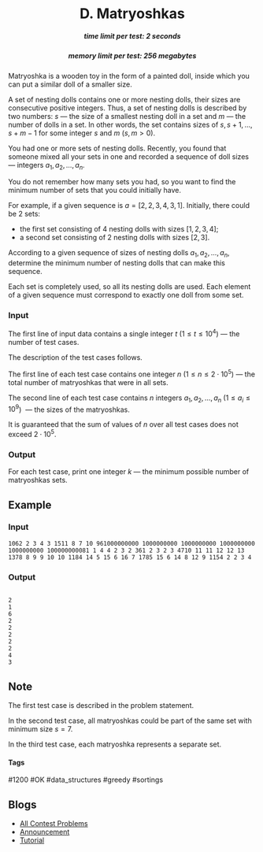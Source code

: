<h1 style='text-align: center;'> D. Matryoshkas</h1>

<h5 style='text-align: center;'>time limit per test: 2 seconds</h5>
<h5 style='text-align: center;'>memory limit per test: 256 megabytes</h5>

Matryoshka is a wooden toy in the form of a painted doll, inside which you can put a similar doll of a smaller size.

A set of nesting dolls contains one or more nesting dolls, their sizes are consecutive positive integers. Thus, a set of nesting dolls is described by two numbers: $s$ — the size of a smallest nesting doll in a set and $m$ — the number of dolls in a set. In other words, the set contains sizes of $s, s + 1, \dots, s + m - 1$ for some integer $s$ and $m$ ($s,m > 0$).

You had one or more sets of nesting dolls. Recently, you found that someone mixed all your sets in one and recorded a sequence of doll sizes — integers $a_1, a_2, \dots, a_n$.

You do not remember how many sets you had, so you want to find the minimum number of sets that you could initially have.

For example, if a given sequence is $a=[2, 2, 3, 4, 3, 1]$. Initially, there could be $2$ sets: 

* the first set consisting of $4$ nesting dolls with sizes $[1, 2, 3, 4]$;
* a second set consisting of $2$ nesting dolls with sizes $[2, 3]$.

According to a given sequence of sizes of nesting dolls $a_1, a_2, \dots, a_n$, determine the minimum number of nesting dolls that can make this sequence.

Each set is completely used, so all its nesting dolls are used. Each element of a given sequence must correspond to exactly one doll from some set.

### Input

The first line of input data contains a single integer $t$ ($1 \le t \le 10^4$) — the number of test cases.

The description of the test cases follows.

The first line of each test case contains one integer $n$ ($1 \le n \le 2 \cdot 10^5$) — the total number of matryoshkas that were in all sets.

The second line of each test case contains $n$ integers $a_1, a_2, \dots, a_n$ ($1 \le a_i \le 10^9$)  — the sizes of the matryoshkas. 

It is guaranteed that the sum of values of $n$ over all test cases does not exceed $2\cdot10^5$.

### Output

For each test case, print one integer $k$ — the minimum possible number of matryoshkas sets.

## Example

### Input


```text
1062 2 3 4 3 1511 8 7 10 961000000000 1000000000 1000000000 1000000000 1000000000 100000000081 1 4 4 2 3 2 361 2 3 2 3 4710 11 11 12 12 13 1378 8 9 9 10 10 1184 14 5 15 6 16 7 1785 15 6 14 8 12 9 1154 2 2 3 4
```
### Output

```text

2
1
6
2
2
2
2
2
4
3

```
## Note

The first test case is described in the problem statement.

In the second test case, all matryoshkas could be part of the same set with minimum size $s=7$.

In the third test case, each matryoshka represents a separate set.



#### Tags 

#1200 #OK #data_structures #greedy #sortings 

## Blogs
- [All Contest Problems](../Codeforces_Round_847_(Div._3).md)
- [Announcement](../blogs/Announcement.md)
- [Tutorial](../blogs/Tutorial.md)
